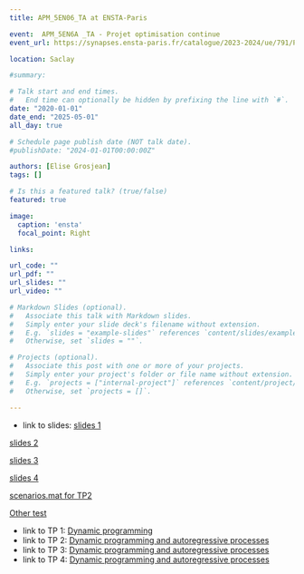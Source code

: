 ```yaml
---
title: APM_5EN06_TA at ENSTA-Paris 

event:  APM_5EN6A _TA - Projet optimisation continue
event_url: https://synapses.ensta-paris.fr/catalogue/2023-2024/ue/791/PGE305-A-optimisation-continue

location: Saclay

#summary: 

# Talk start and end times.
#   End time can optionally be hidden by prefixing the line with `#`.
date: "2020-01-01"
date_end: "2025-05-01"
all_day: true

# Schedule page publish date (NOT talk date).
#publishDate: "2024-01-01T00:00:00Z"

authors: [Elise Grosjean]
tags: []

# Is this a featured talk? (true/false)
featured: true

image:
  caption: 'ensta'
  focal_point: Right

links:

url_code: ""
url_pdf: ""
url_slides: ""
url_video: ""

# Markdown Slides (optional).
#   Associate this talk with Markdown slides.
#   Simply enter your slide deck's filename without extension.
#   E.g. `slides = "example-slides"` references `content/slides/example-slides.md`.
#   Otherwise, set `slides = ""`.

# Projects (optional).
#   Associate this post with one or more of your projects.
#   Simply enter your project's folder or file name without extension.
#   E.g. `projects = ["internal-project"]` references `content/project/deep-learning/index.md`.
#   Otherwise, set `projects = []`.

---
```


- link to slides:
[slides 1](slides1.pdf)

[slides 2](slides3.pdf)

[slides 3](slides4.pdf)

[slides 4](slides5.pdf)

[scenarios.mat for TP2](scenarios.mat)

[Other test](slides2.pdf)

- link to TP 1: [Dynamic programming](/post/notebookdynprog)
- link to TP 2: [Dynamic programming and autoregressive processes](/post/tp2ent306)
- link to TP 3: [Dynamic programming and autoregressive processes](/post/tp3ent306)
- link to TP 4: [Dynamic programming and autoregressive processes](/post/tp4ent306)


